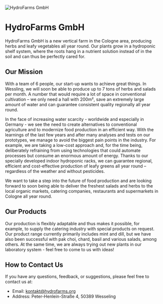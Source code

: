 ![HydroFarms GmbH](https://hydrofarms.koeln/wp-content/uploads/2022/12/hydrofarms-logo_ohne-rand.svg)
# HydroFarms GmbH

HydroFarms GmbH is a new vertical farm in the Cologne area, producing herbs and leafy vegetables all year round. Our plants grow in a hydroponic shelf system, where the roots hang in a nutrient solution instead of in the soil and can thus be perfectly cared for.

## Our Mission

With a team of 6 people, our start-up wants to achieve great things. In Wessling, we will soon be able to produce up to 7 tons of herbs and salads per month. A number that would require a lot of space in conventional cultivation – we only need a hall with 200m², save an extremely large amount of water and can guarantee consistent quality regionally all year round.

In the face of increasing water scarcity - worldwide and especially in Germany - we see the need to create alternatives to conventional agriculture and to modernize food production in an efficient way. With the learnings of the last few years and after many analyses and tests on our prototypes, we manage to avoid the biggest pain points in the industry. For example, we are taking a low-cost approach and, for the time being, deliberately refraining from using technologies that could automate processes but consume an enormous amount of energy. Thanks to our specially developed indoor hydroponic racks, we can guarantee regional, efficient and cost-effective production of leafy greens all year round – regardless of the weather and without pesticides.

We want to take a step into the future of food production and are looking forward to soon being able to deliver the freshest salads and herbs to the local organic markets, catering companies, restaurants and supermarkets in Cologne all year round.

## Our Products

Our production is flexibly adaptable and thus makes it possible, for example, to supply the catering industry with special products on request. Our product range currently primarily includes mint and dill, but we have also been successful with pak choi, chard, basil and various salads, among others. At the same time, we are always trying out new plants in our laboratory system - feel free to come to us with ideas!

## How to Contact Us

If you have any questions, feedback, or suggestions, please feel free to contact us at:

- Email: kontakt@hydrofarms.org
- Address: Peter-Henlein-Straße 4, 50389 Wesseling
